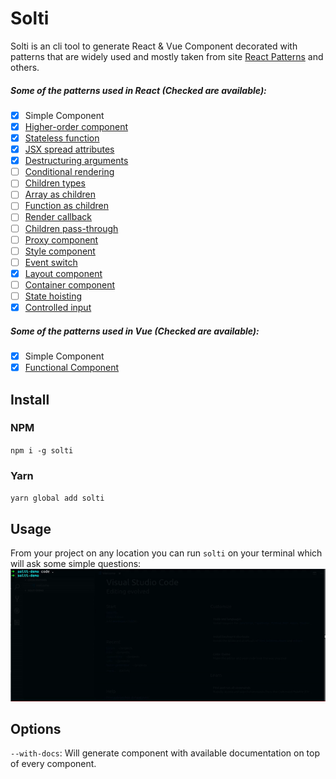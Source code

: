 # Solti

Solti is an cli tool to generate React & Vue Component decorated with patterns that are widely used and mostly taken from site [React Patterns](https://reactpatterns.com/) and others.

##### Some of the patterns used in React (Checked are available):

* [x] Simple Component
* [x] [Higher-order component](https://reactpatterns.com/#higher-order-component)
* [x] [Stateless function](https://reactpatterns.com/#stateless-function)
* [x] [JSX spread attributes](https://reactpatterns.com/#jsx-spread-attributes)
* [x] [Destructuring arguments](https://reactpatterns.com/#destructuring-arguments)
* [ ] [Conditional rendering](https://reactpatterns.com/#conditional-rendering)
* [ ] [Children types](https://reactpatterns.com/#children-types)
* [ ] [Array as children](https://reactpatterns.com/#array-as-children)
* [ ] [Function as children](https://reactpatterns.com/#function-as-children)
* [ ] [Render callback](https://reactpatterns.com/#render-callback)
* [ ] [Children pass-through](https://reactpatterns.com/#children-pass-through)
* [ ] [Proxy component](https://reactpatterns.com/#proxy-component)
* [ ] [Style component](https://reactpatterns.com/#style-component)
* [ ] [Event switch](https://reactpatterns.com/#event-switch)
* [x] [Layout component](https://reactpatterns.com/#layout-component)
* [ ] [Container component](https://reactpatterns.com/#container-component)
* [ ] [State hoisting](https://reactpatterns.com/#state-hoisting)
* [x] [Controlled input](https://reactpatterns.com/#controlled-input)

##### Some of the patterns used in Vue (Checked are available):

* [x] Simple Component
* [x] [Functional Component](https://alligator.io/vuejs/functional-components/)

## Install

### NPM

`npm i -g solti`

### Yarn

`yarn global add solti`

## Usage

From your project on any location you can run `solti` on your terminal
which will ask some simple questions:
[<img src="ezgif.com-video-to-gif.gif">](https://www.npmjs.com/package/solti)

## Options
   `--with-docs`: Will generate component with available documentation on top of every component.
